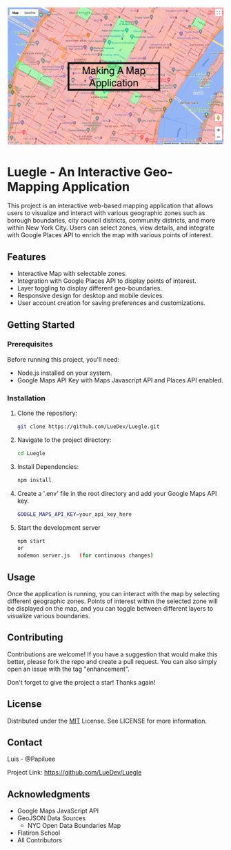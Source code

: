 ![Luegle Cover](https://github.com/LueDev/Luegle/blob/main/public/Luegle_Cover.png)

# Luegle - An Interactive Geo-Mapping Application

This project is an interactive web-based mapping application that allows users to visualize and interact with various geographic zones such as borough boundaries, city council districts, community districts, and more within New York City. Users can select zones, view details, and integrate with Google Places API to enrich the map with various points of interest.

## Features

- Interactive Map with selectable zones.
- Integration with Google Places API to display points of interest.
- Layer toggling to display different geo-boundaries.
- Responsive design for desktop and mobile devices.
- User account creation for saving preferences and customizations.

## Getting Started

### Prerequisites

Before running this project, you'll need:

- Node.js installed on your system.
- Google Maps API Key with Maps Javascript API and Places API enabled.

### Installation

1. Clone the repository:

   ```bash
   git clone https://github.com/LueDev/Luegle.git
   ```

2. Navigate to the project directory:

   ```bash
   cd Luegle
   ```

3. Install Dependencies:

   ```bash
   npm install
   ```

4. Create a '.env' file in the root directory and add your Google Maps API key.

   ```bash
   GOOGLE_MAPS_API_KEY=your_api_key_here
   ```

5. Start the development server
   ```bash
   npm start
   or
   nodemon server.js   (for continuous changes)
   ```

## Usage

Once the application is running, you can interact with the map by selecting different geographic zones. Points of interest within the selected zone will be displayed on the map, and you can toggle between different layers to visualize various boundaries.

## Contributing

Contributions are welcome! If you have a suggestion that would make this better, please fork the repo and create a pull request. You can also simply open an issue with the tag "enhancement".

Don't forget to give the project a star! Thanks again!

## License

Distributed under the [MIT](https://choosealicense.com/licenses/mit/) License. See LICENSE for more information.

## Contact

Luis - @Papiluee

Project Link: https://github.com/LueDev/Luegle

## Acknowledgments

- Google Maps JavaScript API
- GeoJSON Data Sources
  - NYC Open Data Boundaries Map
- Flatiron School
- All Contributors
